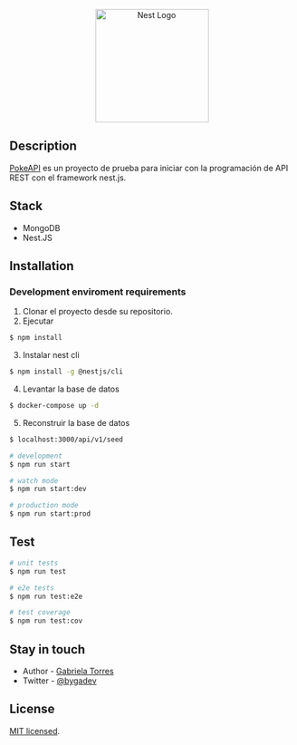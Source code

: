 <p align="center">
  <a href="http://nestjs.com/" target="blank"><img src="https://nestjs.com/img/logo-small.svg" width="200" alt="Nest Logo" /></a>
</p>

## Description

[PokeAPI](https://github.com/nestjs/nest) es un proyecto de prueba para iniciar con la programación de API REST con el framework nest.js.

## Stack

- MongoDB
- Nest.JS

## Installation

### Development enviroment requirements

1. Clonar el proyecto desde su repositorio.
2. Ejecutar

```bash
$ npm install
```

3. Instalar nest cli

```bash
$ npm install -g @nestjs/cli
```

4. Levantar la base de datos

```bash
$ docker-compose up -d
```

5. Reconstruir la base de datos

```bash
$ localhost:3000/api/v1/seed
```

```bash
# development
$ npm run start

# watch mode
$ npm run start:dev

# production mode
$ npm run start:prod
```

## Test

```bash
# unit tests
$ npm run test

# e2e tests
$ npm run test:e2e

# test coverage
$ npm run test:cov
```

## Stay in touch

- Author - [Gabriela Torres]()
- Twitter - [@bygadev](https://twitter.com/bygadev)

## License

[MIT licensed](LICENSE).
